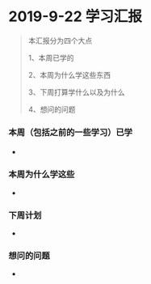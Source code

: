 # 2019-9-22 学习汇报

> 本汇报分为四个大点
>
> 1、本周已学的
>
> 2、本周为什么学这些东西
>
> 3、下周打算学什么以及为什么
>
> 4、想问的问题

### 本周（包括之前的一些学习）已学

- #### 

### 本周为什么学这些

- 

### 下周计划

- 

### 想问的问题

- 